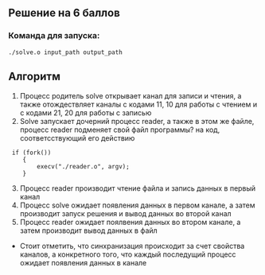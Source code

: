 ## Решение на 6 баллов
### Команда для запуска: 

```
./solve.o input_path output_path
```
## Алгоритм
1. Процесс родитель solve открывает канал для записи и чтения, а также отождествляет каналы с кодами 11, 10 для работы с чтением и с кодами 21, 20 для работы с записью
2. Solve запускает дочерний процесс reader, а также в этом же файле, процесс reader подменяет свой файл программы? на код, соответсствующий его действию
```
 if (fork())
    {
        execv("./reader.o", argv);
    }
```
3. Процесс reader производит чтение файла и запись данных в первый канал
4. Процесс solve ожидает появления данных в первом канале, а затем производит запуск решения и вывод данных во второй канал 
5. Процесс reader ожидает поялвения данных во втором канале, а затем производит вывод данных в файл

- Стоит отметить, что синхранизация происходит за счет свойства каналов, а конкретного того, что каждый последущий процесс ожидает появления данных в канале

